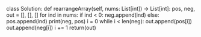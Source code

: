 class Solution:
def rearrangeArray(self, nums: List[int]) -> List[int]:
pos, neg, out = [], [], []
for ind in nums:
if ind < 0:
neg.append(ind)
else:
pos.append(ind)
print(neg, pos)
i = 0
while i < len(neg):
out.append(pos[i])
out.append(neg[i])
i += 1
return(out)